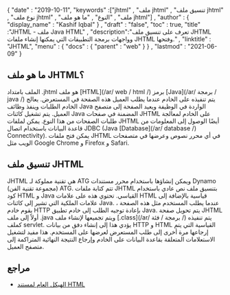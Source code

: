 {
  "date" : "2019-10-11",
  "keywords" :["jhtml" , "ملف jhtml" , "تنسيق ملف jhtml" , "نوع ملف jhtml" , "ملف" , "النوع" , "ما هو ملف jhtml"] ,
  "author" : {
    "display_name" : "Kashif Iqbal"
} ,
  "draft" : "false",
  "toc" : true,
  "title" :"JHTML - ملف Java HTML" ,
  "description":"تعرف على تنسيق ملف JHTML وواجهات برمجة التطبيقات التي يمكنها إنشاء ملفات JHTML وفتحها." ,
  "linktitle" : "JHTML",
  "menu" : {
    "docs" : {
      "parent" : "web"
}
} ,
  "lastmod" : "2021-06-09"
}

## ما هو ملف JHTML؟

الملف بامتداد .jhtml هو ملف [HTML](/ar/ web / html /) برمز [Java](/ar/ برمجة / java /) يتم تنفيذه على الخادم عندما يطلب العميل هذه الصفحة في المستعرض. يعالج الخادم الطلبات وينفذ وظائف Java الواردة في الوظيفة ويعيد الصفحة إلى متصفح العميل. يتم تشغيل كائنات Java المضمنة في صفحات JHTML على الخادم لمعالجة طلبات الصفحات من هذا النوع. يمكن لملفات JHTML أيضًا الوصول إلى المعلومات من قاعدة البيانات باستخدام اتصال JDBC (Java [Database](/ar/ database /) Connectivity). يمكن فتح ملفات JHTML في أي محرر نصوص وعرضها في متصفحات الويب مثل Google Chrome و Firefox و Safari.

## تنسيق ملف JHTML

JHTML هي تقنية مملوكة لـ ATG ويمكن إنشاؤها باستخدام محرر مستندات Dynamo (مجموعة تقنية الفن) ATG. تتم كتابة ملفات JHTML بتنسيق ملف نص عادي باستخدام كود HTML و Java القياسي. تحتوي هذه على علامات HTML قياسية بالإضافة إلى علامات الملكية التي تشير إلى كائنات Java. عندما يطلب المستخدم مثل هذه الصفحة ، يقوم خادم HTTP بإعادة توجيه الطلب إلى خادم تطبيق Java. يتم تحويل صفحة JHTML أولاً إلى ملف .java ويتم تجميعها لإنشاء ملف [.class](/ar/ برمجة / فئة /) يتم تنفيذه كملف servlet. يؤدي هذا إلى إنشاء دفق من بيانات HTTP و HTML القياسية التي يتم إرجاعها مرة أخرى إلى طلب المستعرض لعرضها على المستخدم. هذا مفيد لتشغيل الاستعلامات المتعلقة بقاعدة البيانات على الخادم وإرجاع النتيجة النهائية المتراكمة إلى متصفح العميل.

## مراجع

* [الهيكل العام لمستند HTML](https://www.w3.org/TR/html401/struct/global.html#h-7.5.4)

